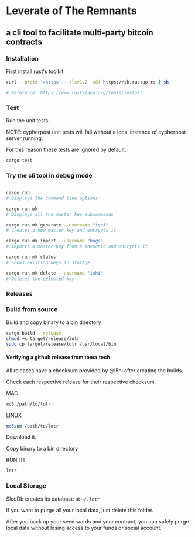 # Leverate of The Remnants

## a cli tool to facilitate multi-party bitcoin contracts


### Installation

First install rust's toolkit

```bash
curl --proto '=https' --tlsv1.2 -sSf https://sh.rustup.rs | sh

# Reference: https://www.rust-lang.org/tools/install
```

### Test

Run the unit tests:

NOTE: cypherpost unit tests will fail without a local instance of cypherpost server running.

For this reason these tests are ignored by default.

```bash
cargo test 
```

### Try the cli tool in debug mode

```bash

cargo run 
# Displays the command line options

cargo run mk
# Displays all the master key subcommands

cargo run mk generate --username "ishi"
# Creates a new master key and encrypts it 

cargo run mk import --username "bugs"
# Imports a master key from a mnemonic and encrypts it

cargo run mk status
# Shows existing keys in storage

cargo run mk delete --username "ishi"
# Deletes the selected key

```

### Releases

### Build from source

Build and copy binary to a bin directory

```bash
cargo build --release
chmod +x target/release/lotr
sudo cp target/release/lotr /usr/local/bin
```

#### Verifying a github release from toma.tech

All releases have a checksum provided by @i5hi after creating the builds.

Check each respective release for their respective checksum.

MAC
```bash
md5 /path/to/lotr
```

LINUX
```bash
md5sum /path/to/lotr
```

Download it.

Copy binary to a bin directory

RUN IT!

```bash
lotr
```

### Local Storage

SledDb creates its database at `~/.lotr`

If you want to purge all your local data, just delete this folder.

After you back up your seed words and your contract, you can safely purge local data without losing access to your funds or social account.